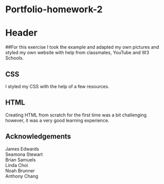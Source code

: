 # Portfolio-homework-2
#                                 Header

##For this exercise I took the example and adapted my own pictures and styled my own website with help from classmates, YouTube and W3 Schools.

## CSS

I styled my CSS with the help of a few resources. 


## HTML

Creating HTML from scratch for the first time was a bit challenging however, it was a very good learning experience.

## Acknowledgements

James Edwards</br>
Seamona Stewart</br>
Brian Samuels</br>
Linda Choi</br>
Noah Brunner</br>
Anthony Chang</br>
